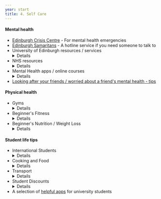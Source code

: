 ```yaml
---
year: start
title: 4. Self Care
---
```


#### Mental health

- [Edinburgh Crisis Centre](http://www.edinburghcrisiscentre.org.uk/wordpress/) - For mental health emergencies
- [Edinburgh Samaritans](https://samaritans.org/branches/edinburgh) - A hotline service if you need someone to talk to
- University of Edinburgh resources / services <details>
         * <a href="https://www.eusa.ed.ac.uk/support_and_advice/the_advice_place/">EUSA Advice Place</a>: ask about anything here <br>
         * <a href="https://ednightline.com/">Nightline</a>: confidential dial in service, 8pm-8am every term night (<a href="tel:01315574444">call</a>, <a href="https://ednightline.com/instant-messenger/">instant message</a>) -- <b>UPDATE</b><em> Nightline seems to be closed to keep its volunteers safe during the pandemic</em> <br>
         * <a href="https://www.edweb.ed.ac.uk/chaplaincy">University Chaplaincy</a>: safe and welcoming service for people of all faiths and none; their <a href="https://www.edweb.ed.ac.uk/chaplaincy/the-listening-service">Listening Service</a> is available for drop-in chats about hefty topics.<br>
         * <a href="https://www.edweb.ed.ac.uk/student-counselling/services">Student Counselling</a>: offers 1-1 telephone and email counselling (in light of the pandemic); note that sometimes the waiting list can be quite long -- <a href= "https://www.edweb.ed.ac.uk/student-counselling/services/one-to-one-therapy/self-referral-form">counselling self referral</a><br>
         * Long-term mental health issues support: <a href="https://www.edweb.ed.ac.uk/student-disability-service/staff/supporting-students/support-for-disabled-students/mental-health/mental-health-mentor">Mental Health Mentors</a>, <a href="https://www.ed.ac.uk/student-disability-service/students">Student Disability Service</a>
  </details>
- NHS resources <details>
      * Your <a href="https://www.nhsinform.scot/care-support-and-rights/nhs-services/doctors/registering-with-a-gp-practice">GP</a> is a great source of information, feel free to contact them / book an appointment. <br>
      * <a href="https://www.nhs.uk/conditions/suicide/">NHS information on suicide</a> - Information and help about suicidal thoughts
  </details>
- Mental Health apps / online courses <details>
        * <a href="https://www.edweb.ed.ac.uk/counselling-services/staff/feeling-good-app">Feeling Good App</a>: app that helps calm the body and mind, and aids recovery from mental distress, via a series of audio tracks. All Edi Uni students have free access to this self-help programme <br>
        * <a href="https://www.edweb.ed.ac.uk/student-counselling/self-help/togetherall">Togetherall</a>: anonymous online community where members can support each other, available 24/7 and monitored by trained clinicians. Click "I'm from a university or college" and then use your university email address when signing up.<br>
        * <a href="https://ed.silvercloudhealth.com/signup/">SilverCloud</a>: free suite of online CBT (cognitive behavioural therapy) programmes for anxiety, depression, stress, mindfulness and other mental health topics.<br>
        All three of these apps are NHS-developed and properly regulated.
    </details>
- [Looking after your friends / worried about a friend's mental health - tips](https://www.eusa.ed.ac.uk/support_and_advice/the_advice_place/wellbeing/mental_health/a_friend/)

#### Physical health

- Gyms <details>
        * <a href="https://www.ed.ac.uk/sport-exercise">Pleasance Sports Centre</a>: 6am to 10pm weekdays, 9am to 8pm weekends<br>
        * <a href="https://www.puregym.com/gyms/edinburgh-quartermile/">PureGym Quartermile</a>: 24 hours<br>
    </details>
- Beginner's Fitness <details>
        * <a href="https://stronglifts.com/5x5">SL 5x5</a>: Simple, effective strength routine<br>
        * <a href="https://www.puregym.com/gyms/edinburgh-quartermile/">C25K</a>: Couch to 5K: train for a 5K from nothing in 10 weeks<br>
        * <a href="https://runkeeper.com/">Runkeeper</a>: Track your outdoor runs, plus audio training<br>
  </details>
- Beginner's Nutrition / Weight Loss <details>
        * <a href="https://old.reddit.com/r/loseit/wiki/quick_start_guide">/r/loseit wiki</a>: A good intro to safe, healthy weight loss<br>
        * <a href="https://old.reddit.com/r/gainit/wiki/index">/r/gainit wiki</a>: A good intro to gaining muscle mass<br>
        * <a href="https://www.myfitnesspal.com">MyFitnessPal</a>: Easily track calories, macros, and exercise<br>
     </details>

#### Student life tips

- International Students <details>
        * <a href="https://www.ukcisa.org.uk">UKCISA</a>: a great website for ALL aspects of International Student issues, e.g. culture shock, travel, UK traditions, opening a bank account, understanding Students Unions etc.
   </details>
- Cooking and Food <details>
         * <a href="https://www.nhs.uk/live-well/eat-well/20-tips-to-eat-well-for-less/">20 tips for eating well cheaply from the NHS</a><br>
         * <a href="https://budgetbytes.com">BudgetBytes</a>: Ditch Deliveroo, save money by cooking yourself<br>
         * <a href="https://www.topuniversities.com/blog/brain-food-what-eat-when-revising">Brain Food: What to eat when revising</a><br>
         * <a href="https://www.thestudentfoodproject.com">The Student Food Project</a>: quick, cheap and easy student recipes<br>
         * <a href="https://www.savethestudent.org/save-money/food-drink">55 ways to save money on food</a><br>
         * <a href="https://www.ed.ac.uk/files/atoms/files/food_shopping_guide_2018.pdf">Edinburgh food shopping guide</a>
   </details>
- Transport <details>
        * <a href="https://www.16-25railcard.co.uk">18-25 Railcard</a>: Save 1/3 fare on train tickets for £30/year (for everyone aged 16-25 and mature students in full-time study)<br>
        * <a href="https://www.lothianbuses.com/using-the-bus/student-guide/">Lothian Buses student guide</a> includes important Covid-19 public transport information
  </details>
- Student Discounts <details>
        * <a href="https://www.myunidays.com">Unidays</a>: Student discounts on just about everything </details>
- A selection of [helpful apps](https://www.topuniversities.com/blog/most-helpful-apps-students) for university students